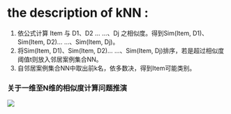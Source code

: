 # the description of kNN :

1.	依公式计算 Item 与 D1、D2 … …、Dj 之相似度。得到Sim(Item, D1)、Sim(Item, D2)… …、Sim(Item, Dj)。
1.	将Sim(Item, D1)、Sim(Item, D2)… …、Sim(Item, Dj)排序，若是超过相似度阈值t则放入邻居案例集合NN。
1.	自邻居案例集合NN中取出前k名，依多数决，得到Item可能类别。

### 关于一维至N维的相似度计算问题推演

![](http://www.jusot.com/wp-content/uploads/2017/03/16300000349743126968424616674_s-300x125.jpg)
